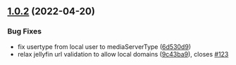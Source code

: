 ## [1.0.2](https://github.com/Fallenbagel/jellyseerr/compare/v1.0.1...v1.0.2) (2022-04-20)


### Bug Fixes

* fix usertype from local user to mediaServerType ([6d530d9](https://github.com/Fallenbagel/jellyseerr/commit/6d530d90280c929c7e8b185eb379e98c2d0a8ef9))
* relax jellyfin url validation to allow local domains ([9c43ba9](https://github.com/Fallenbagel/jellyseerr/commit/9c43ba95e6c368b87acbfa8bac16c385605e7502)), closes [#123](https://github.com/Fallenbagel/jellyseerr/issues/123)
